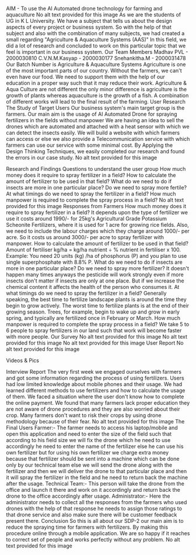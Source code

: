 AIM - To use the AI Automated drone technology for farming and aquaculture
No alt text provided for this image
As we are the students of UG in K L University. We have a subject that tells us about the design aspects of every project or business system. So with the help of that subject and also with the combination of many subjects, we had created a small regarding "Agriculture & Aquaculture Systems (AAS)"
In this field, we did a lot of research and concluded to work on this particular topic that we feel is important in our business system.
Our Team Members
Madhav PVL - 2000030810
C.V.N.M.Kasyap - 2000030177
Snehankitha.M - 2000031478
Our Batch Number is
Agriculture & Aquaculture Systems
Agriculture is one of the most important parts of our country. Without the farmers, we can't even have our food. We need to support them with the help of our education in a proper way such that it may reduce their work.
Agriculture & Aqua Culture are not different the only minor difference is agriculture is the growth of plants whereas aquaculture is the growth of a fish. A combination of different works will lead to the final result of the farming.
User Research
The Study of Target Users
Our business system's main target group is the farmers.
Our main aim is the usage of AI Automated Drone for spraying fertilizers in the fields without manpower
We are having an idea to sell the drones which are automated and attached with a heat sensor with which we can detect the insects easily. We will build a website with which farmers can access or else we also provide a Telecommunication service with which farmers can use our service with some minimal cost.
By Applying the Design Thinking Techniques, we easily completed our research and found the errors in our case study.
No alt text provided for this image

Research and Findings
Questions to understand the user group
How much money does it require to spray fertilizer in a field?
How to calculate the amount of fertilizer to be used in that field?
What do we need to do if insects are more in one particular place? Do we need to spray more fertile?
At what timings do we need to spray the fertilizer in a field?
How much manpower is required to complete the spray process in a field?
No alt text provided for this image
Responses from Farmers
How much money does it require to spray fertilizer in a field? It depends upon the type of fertilizer we use it costs around 1990/- for 25kg's Agricultural Grade Potassium Scheonite Fertilizers, where it is used for 1 acre for growing rice fields. Also, we need to include the labour charges which they charge around 1000/- per acre. So it costs us around 3000/- per acre to spray fertilizer with manpower.
How to calculate the amount of fertilizer to be used in that field? Amount of fertiliser kg/ha = kg/ha nutrient ÷ % nutrient in fertiliser x 100. Example: You need 20 units (kg) /ha of phosphorus (P) and you plan to use single superphosphate with 8.8% P.
What do we need to do if insects are more in one particular place? Do we need to spray more fertilizer? It doesn't happen many times anyways the pesticide will work strongly even if more insects don't matter if insects are only at one place. But if we increase the chemical content it affects the health of the person who consumes it.
At what timings do we need to spray the fertilizer in a field? Generally speaking, the best time to fertilize landscape plants is around the time they begin to grow actively. The worst time to fertilize plants is at the end of their growing season. Trees, for example, begin to wake up and grow in early spring, and typically are fertilized once in February or March.
How much manpower is required to complete the spray process in a field? We take 5 to 6 people to spray fertilizers in our land such that work will become faster with more people.
Our Survey
No alt text provided for this image
No alt text provided for this image
No alt text provided for this image
User Report
No alt text provided for this image

Videos & Pics


Interview Report
The very first week we engaged ourselves with farmers and got some information regarding the process of using fertilizers.
Users had low limited knowledge about mobile phones and their usage.
We had learned different methods to use fertilizers and how to calculate the usage of them.
We faced a situation where the user don't know how to complete the online payment.
We found that many farmers lack proper education they are not aware of drone procedures and they are also worried about their crop.
Many farmers don't want to risk their crops by using drone methodology because of their fear.
No alt text provided for this image
The Final Users
Farmer:- The farmer needs to access his laptop/mobile and open this application and need to enter the size of the field such that according to his field size we will fix the drone which he need to use accordingly he need to enter the name of the fertilizer else he can use his own fertilizer but for using his own fertilizer we charge extra money because that fertilizer should be sent into a machine which can be done only by our technical team else we will send the drone along with the fertilizer and then we will deliver the drone to that particular place and then it will spray the fertilizer in the field and he need to return back the machine after the usage.
Technical Team:- This person will take the drone from the office and launch it there and work on it accordingly and return back the drone to the office accordingly after usage.
Administrator:- Here the administrator needs to collect all the responses from the farmers who used drones with the help of that response he needs to assign those ratings to that drone service and also make sure there will be customer feedback present there.
Conclusion
So this is all about our SDP-2 our main aim is to reduce the spraying time for farmers with fertilizers. By making this procedure online through a mobile application. We are so happy if it reaches to correct set of people and works perfectly without any problem.
No alt text provided for this image
